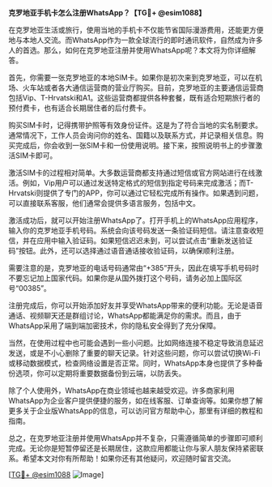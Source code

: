 **克罗地亚手机卡怎么注册WhatsApp？【TG💪+ @esim1088】**

在克罗地亚生活或旅行，使用当地的手机卡不仅能节省国际漫游费用，还能更方便地与本地人交流。而WhatsApp作为一款全球流行的即时通讯软件，自然成为许多人的首选。那么，如何在克罗地亚注册并使用WhatsApp呢？本文将为你详细解答。

首先，你需要一张克罗地亚的本地SIM卡。如果你是初次来到克罗地亚，可以在机场、火车站或者各大通信运营商的营业厅购买。目前，克罗地亚的主要通信运营商包括Vip、T-Hrvatski和A1。这些运营商都提供各种套餐，既有适合短期旅行者的预付费卡，也有适合长期居住者的后付费卡。

购买SIM卡时，记得携带护照等有效身份证件。这是为了符合当地的实名制要求。通常情况下，工作人员会询问你的姓名、国籍以及联系方式，并记录相关信息。购买完成后，你会收到一张SIM卡和一份使用说明。接下来，按照说明书上的步骤激活SIM卡即可。

激活SIM卡的过程相对简单。大多数运营商都支持通过短信或官方网站进行在线激活。例如，Vip用户可以通过发送特定格式的短信到指定号码来完成激活；而T-Hrvatski则提供了专门的APP，你可以通过它轻松完成所有操作。如果遇到问题，可以直接联系客服，他们通常会提供多语言服务，包括中文。

激活成功后，就可以开始注册WhatsApp了。打开手机上的WhatsApp应用程序，输入你的克罗地亚手机号码。系统会向该号码发送一条验证码短信。请注意查收短信，并在应用中输入验证码。如果短信迟迟未到，可以尝试点击“重新发送验证码”按钮。此外，还可以选择通过语音通话接收验证码，以确保顺利注册。

需要注意的是，克罗地亚的电话号码通常由“+385”开头，因此在填写手机号码时不要忘记加上国家代码。如果你是从国外拨打这个号码，请务必加上国际区号“00385”。

注册完成后，你可以开始添加好友并享受WhatsApp带来的便利功能。无论是语音通话、视频聊天还是群组讨论，WhatsApp都能满足你的需求。而且，由于WhatsApp采用了端到端加密技术，你的隐私安全得到了充分保障。

当然，在使用过程中也可能会遇到一些小问题。比如网络连接不稳定导致消息延迟发送，或是不小心删除了重要的聊天记录。针对这些问题，你可以尝试切换Wi-Fi或移动数据模式，检查网络设置是否正常。同时，WhatsApp本身也提供了多种备份选项，你可以定期将重要数据备份到云端，以防丢失。

除了个人使用外，WhatsApp在商业领域也越来越受欢迎。许多商家利用WhatsApp为企业客户提供便捷的服务，如在线客服、订单查询等。如果你想了解更多关于企业版WhatsApp的信息，可以访问官方帮助中心，那里有详细的教程和指南。

总之，在克罗地亚注册并使用WhatsApp并不复杂，只需遵循简单的步骤即可顺利完成。无论你是短暂停留还是长期居住，这款应用都能让你与家人朋友保持紧密联系。希望本文对你有所帮助！如果你还有其他疑问，欢迎随时留言交流。

[[TG💪+ @esim1088](https://t.me/s/esim1088) ![Image](https://i.postimg.cc/4NQfJmqS/Snipaste-2025-05-13-00-14-12.png)]